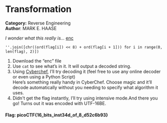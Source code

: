# Transformation

**Category:** Reverse Engineering <br>
**Author**: MARK E. HAASE

_I wonder what this really is..._ [enc](https://mercury.picoctf.net/static/a757282979af14ab5ed74f0ed5e2ca95/enc)

`''.join([chr((ord(flag[i]) << 8) + ord(flag[i + 1])) for i in range(0, len(flag), 2)])`

1. Download the “enc” file
2. Use `cat` to see what’s in it. It will output a decoded string.
3. Using [Cyberchef](https://gchq.github.io/CyberChef/), I’ll try decoding it (feel free to use any online decoder or even using a Python Script)<br>
Here’s something really handy in CyberChef. Choose magic and it’ll decode automatically without you needing to specify what algorithm it uses.
4. Didn't get the flag instantly, I’ll try using intensive mode.And there you go! Turns out it was encoded with UTF-16BE.

#### Flag:  picoCTF{16_bits_inst34d_of_8_d52c6b93}